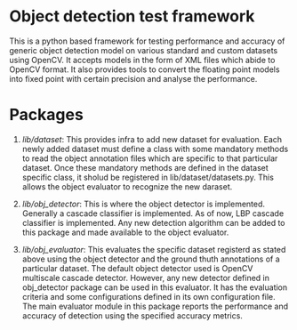 # Object detection test framework
This is a python based framework for testing performance and accuracy of generic object detection model on various standard and custom
datasets using OpenCV. It accepts models in the form of XML files which abide to OpenCV format. It also provides tools to convert the
floating point models into fixed point with certain precision and analyse the performance.

# Packages
1. *lib/dataset*: 
This provides infra to add new dataset for evaluation. Each newly added dataset must define a class with some mandatory
methods to read the object annotation files which are specific to that particular dataset. Once these mandatory methods are defined in the
dataset specific class, it sholud be registered in lib/dataset/datasets.py. This allows the object evaluator to recognize the new daraset.

2. *lib/obj_detector*: 
This is where the object detector is implemented. Generally a cascade classifier is implemented. As of now, LBP
cascade classifier is implemented. Any new detection algorithm can be added to this package and made available to the object evaluator.

3. *lib/obj_evaluator*: 
This evaluates the specific dataset registerd as stated above using the object detector and the ground thuth
annotations of a particular dataset. The default object detector used is OpenCV multiscale cascade detector. However, any new detector
defined in obj_detector package can be used in this evaluator. It has the evaluation criteria and some configurations defined in its own
configuration file. The main evaluator module in this package reports the performance and accuracy of detection using the specified accuracy
metrics.
